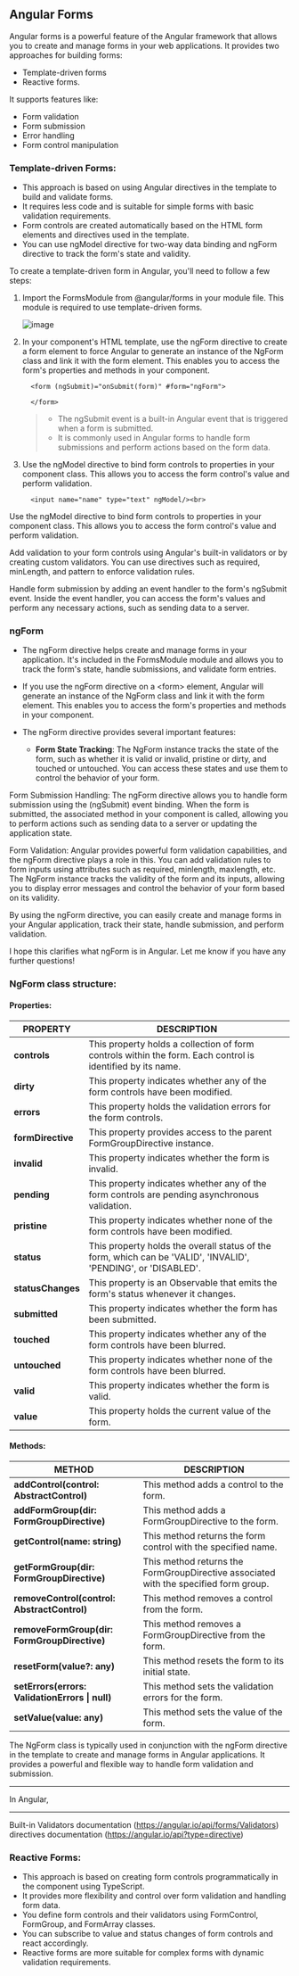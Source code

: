 ## Angular Forms
Angular forms is a powerful feature of the Angular framework that allows you to create and manage forms in your web applications.
It provides two approaches for building forms: 
  -  Template-driven forms
  -  Reactive forms.

It supports features like:
  -  Form validation
  -  Form submission
  -  Error handling
  -  Form control manipulation

### Template-driven Forms:

-  This approach is based on using Angular directives in the template to build and validate forms.
-  It requires less code and is suitable for simple forms with basic validation requirements.
-  Form controls are created automatically based on the HTML form elements and directives used in the template.
-  You can use ngModel directive for two-way data binding and ngForm directive to track the form's state and validity.

To create a template-driven form in Angular, you'll need to follow a few steps:

1.  Import the FormsModule from @angular/forms in your module file. This module is required to use template-driven forms.
   
       ![image](https://github.com/shaimaa-hshalaby/Angular_Guide/assets/3264417/d1ca07ef-d87d-4d20-b7f7-6e69b9da890a)


2. In your component's HTML template, use the ngForm directive to create a form element to force Angular to generate an instance of the NgForm class and link it with the form element. This enables you to access the form's properties and methods in your component.
    ```
      <form (ngSubmit)="onSubmit(form)" #form="ngForm">
      
      </form>
    ```
    > - The ngSubmit event is a built-in Angular event that is triggered when a form is submitted.
    > - It is commonly used in Angular forms to handle form submissions and perform actions based on the form data.


3. Use the ngModel directive to bind form controls to properties in your component class. This allows you to access the form control's value and perform validation.
   ```
     <input name="name" type="text" ngModel/><br>
   ```

Use the ngModel directive to bind form controls to properties in your component class. This allows you to access the form control's value and perform validation.

Add validation to your form controls using Angular's built-in validators or by creating custom validators. You can use directives such as required, minLength, and pattern to enforce validation rules.

Handle form submission by adding an event handler to the form's ngSubmit event. Inside the event handler, you can access the form's values and perform any necessary actions, such as sending data to a server.

### ngForm

-  The ngForm directive helps create and manage forms in your application. It's included in the FormsModule module and allows you to track the form's state, handle submissions, and validate form entries.
-  If you use the ngForm directive on a \<form\> element, Angular will generate an instance of the NgForm class and link it with the form element. This enables you to access the form's properties and methods in your component.

-  The ngForm directive provides several important features:

      -  **Form State Tracking**: The NgForm instance tracks the state of the form, such as whether it is valid or invalid, pristine or dirty, and touched or untouched. You can access these states and use them to control the behavior of your form.

Form Submission Handling: The ngForm directive allows you to handle form submission using the (ngSubmit) event binding. When the form is submitted, the associated method in your component is called, allowing you to perform actions such as sending data to a server or updating the application state.

Form Validation: Angular provides powerful form validation capabilities, and the ngForm directive plays a role in this. You can add validation rules to form inputs using attributes such as required, minlength, maxlength, etc. The NgForm instance tracks the validity of the form and its inputs, allowing you to display error messages and control the behavior of your form based on its validity.

By using the ngForm directive, you can easily create and manage forms in your Angular application, track their state, handle submission, and perform validation.

I hope this clarifies what ngForm is in Angular. Let me know if you have any further questions!

### NgForm class structure:

#### Properties:
| PROPERTY | DESCRIPTION |
|---|---|
| **controls** | This property holds a collection of form controls within the form. Each control is identified by its name.|
|  **dirty** | This property indicates whether any of the form controls have been modified.|
|  **errors** | This property holds the validation errors for the form controls.|
|  **formDirective** | This property provides access to the parent FormGroupDirective instance.|
|  **invalid** | This property indicates whether the form is invalid.|
|  **pending** | This property indicates whether any of the form controls are pending asynchronous validation.|
|  **pristine** | This property indicates whether none of the form controls have been modified.|
|  **status** | This property holds the overall status of the form, which can be 'VALID', 'INVALID', 'PENDING', or 'DISABLED'.|
|  **statusChanges** | This property is an Observable that emits the form's status whenever it changes.|
|  **submitted** | This property indicates whether the form has been submitted.|
|  **touched** | This property indicates whether any of the form controls have been blurred.|
|  **untouched** | This property indicates whether none of the form controls have been blurred.|
|  **valid** | This property indicates whether the form is valid.|
|  **value** | This property holds the current value of the form.|
  
#### Methods:

| METHOD | DESCRIPTION |
|---|---|
|   **addControl(control: AbstractControl)** |  This method adds a control to the form.
|   **addFormGroup(dir: FormGroupDirective)**|  This method adds a FormGroupDirective to the form.
|   **getControl(name: string)**|  This method returns the form control with the specified name.
|   **getFormGroup(dir: FormGroupDirective)**|  This method returns the FormGroupDirective associated with the specified form group.
|   **removeControl(control: AbstractControl)**|  This method removes a control from the form.
|  **removeFormGroup(dir: FormGroupDirective)** |  This method removes a FormGroupDirective from the form.
|  **resetForm(value?: any)** |  This method resets the form to its initial state.
|  **setErrors(errors: ValidationErrors \| null)** |  This method sets the validation errors for the form.
|  **setValue(value: any)** |  This method sets the value of the form.

The NgForm class is typically used in conjunction with the ngForm directive in the template to create and manage forms in Angular applications. It provides a powerful and flexible way to handle form validation and submission.



----------------

In Angular, 













----------
Built-in Validators documentation (https://angular.io/api/forms/Validators)
directives documentation (https://angular.io/api?type=directive)




### Reactive Forms:

-  This approach is based on creating form controls programmatically in the component using TypeScript.
-  It provides more flexibility and control over form validation and handling form data.
-  You define form controls and their validators using FormControl, FormGroup, and FormArray classes.
-  You can subscribe to value and status changes of form controls and react accordingly.
-  Reactive forms are more suitable for complex forms with dynamic validation requirements.
